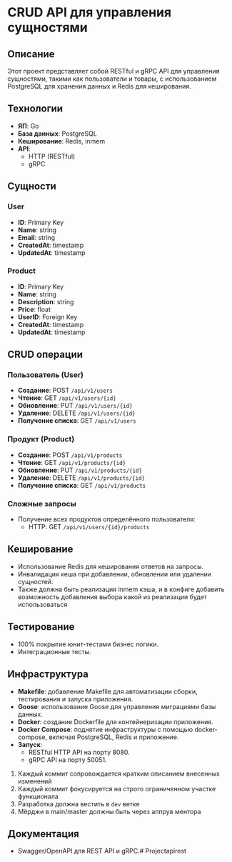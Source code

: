 # CRUD API для управления сущностями

## Описание
Этот проект представляет собой RESTful и gRPC API для управления сущностями, такими как пользователи и товары, с использованием PostgreSQL для хранения данных и Redis для кеширования.

## Технологии
- **ЯП**: Go
- **База данных**: PostgreSQL
- **Кеширование**: Redis, inmem
- **API**:
    - HTTP (RESTful)
    - gRPC

## Сущности

### User
- **ID**: Primary Key
- **Name**: string
- **Email**: string
- **CreatedAt**: timestamp
- **UpdatedAt**: timestamp

### Product
- **ID**: Primary Key
- **Name**: string
- **Description**: string
- **Price**: float
- **UserID**: Foreign Key
- **CreatedAt**: timestamp
- **UpdatedAt**: timestamp

## CRUD операции

### Пользователь (User)
- **Создание**: POST `/api/v1/users`
- **Чтение**: GET `/api/v1/users/{id}`
- **Обновление**: PUT `/api/v1/users/{id}`
- **Удаление**: DELETE `/api/v1/users/{id}`
- **Получение списка**: GET `/api/v1/users`

### Продукт (Product)
- **Создание**: POST `/api/v1/products`
- **Чтение**: GET `/api/v1/products/{id}`
- **Обновление**: PUT `/api/v1/products/{id}`
- **Удаление**: DELETE `/api/v1/products/{id}`
- **Получение списка**: GET `/api/v1/products`

### Сложные запросы
- Получение всех продуктов определённого пользователя:
    - HTTP: GET `/api/v1/users/{id}/products`

## Кеширование
- Использование Redis для кеширования ответов на запросы.
- Инвалидация кеша при добавлении, обновлении или удалении сущностей.
- Также должна быть реализация inmem кэша, и в конфиге добавить возможность добавления выбора какой из реализации будет использоваться

## Тестирование
- 100% покрытие юнит-тестами бизнес логики.
- Интеграционные тесты.

## Инфраструктура
- **Makefile**: добавление Makefile для автоматизации сборки, тестирования и запуска приложения.
- **Goose**: использование Goose для управления миграциями базы данных.
- **Docker**: создание Dockerfile для контейнеризации приложения.
- **Docker Compose**: поднятие инфраструктуры с помощью docker-compose, включая PostgreSQL, Redis и приложение.
- **Запуск**:
    - RESTful HTTP API на порту 8080.
    - gRPC API на порту 50051.

1. Каждый коммит сопровождается кратким описанием внесенных изменений
2. Каждый коммит фокусируется на строго ограниченном участке функционала
3. Разработка должна вестить в `dev` ветке
4. Мёрджи в main/master должны быть через аппрув ментора

## Документация
- Swagger/OpenAPI для REST API и gRPC.#   P r o j e c t a p i r e s t 
 
 